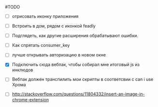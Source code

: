 #TODO

- [ ] отрисовать иконку приложения
- [ ] Встроить в дом, рядом с иконкой feadly
- [ ] Подглядеть, как другие расширения обрабатывают ошибки.
- [ ] Как спрятать consumer_key
- [ ] лучше открывать авторизацию в новом окне
- [x] Подключить сюда вебпак, чтобы собирал мне итоговый js из инклюдов
- [ ] Вебпак должен транспилить мои скрипты в соответсвии с can i use Хрома
- [ ] http://stackoverflow.com/questions/11804332/insert-an-image-in-chrome-extension

